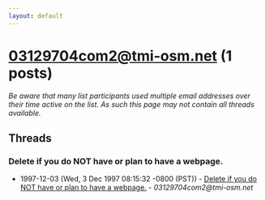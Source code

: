 ```yaml
---
layout: default
---
```


# 03129704com2@tmi-osm.net (1 posts)

_Be aware that many list participants used multiple email addresses over their time active on the list. As such this page may not contain all threads available._

## Threads

### Delete if you do NOT have or plan to have a webpage.
+ 1997-12-03 (Wed, 3 Dec 1997 08:15:32 -0800 (PST)) - [Delete if you do NOT have or plan to have a webpage.](/archive/1997/12/d6e0cfb9f66835d8fc1c2353281d5ec3ae30474fb4ee0c99272da93923e71022) - _03129704com2@tmi-osm.net_

